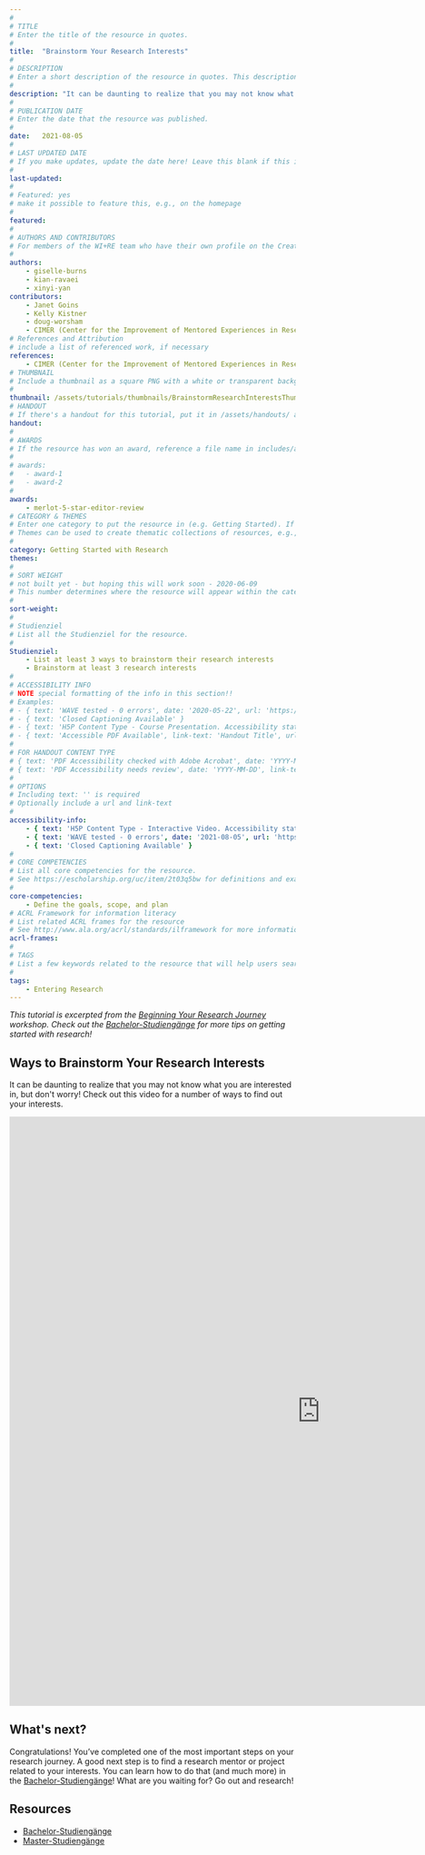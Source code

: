 ```yaml
---
#
# TITLE
# Enter the title of the resource in quotes.
#
title:  "Brainstorm Your Research Interests"
#
# DESCRIPTION
# Enter a short description of the resource in quotes. This description will appear on the list page as a preview, but not on the tutorial/workshop itself.
#
description: "It can be daunting to realize that you may not know what you are interested in, but don't worry! Check out this video for a number of ways to find out your interests."
#
# PUBLICATION DATE
# Enter the date that the resource was published.
#
date:   2021-08-05
#
# LAST UPDATED DATE
# If you make updates, update the date here! Leave this blank if this is being published for the first time.
#
last-updated:
#
# Featured: yes
# make it possible to feature this, e.g., on the homepage
#
featured: 
#
# AUTHORS AND CONTRIBUTORS
# For members of the WI+RE team who have their own profile on the Creative Team page, enter the name as firstname-lastname (e.g. doug-worsham). For community partners who don't have their own profile on the WI+RE site, enter their name as Firstname Lastname (e.g. Gene Block). The names will appear in the order you enter them.
#
authors:
    - giselle-burns
    - kian-ravaei
    - xinyi-yan
contributors:
    - Janet Goins
    - Kelly Kistner
    - doug-worsham
    - CIMER (Center for the Improvement of Mentored Experiences in Research)
# References and Attribution
# include a list of referenced work, if necessary
references:
    - CIMER (Center for the Improvement of Mentored Experiences in Research)
# THUMBNAIL
# Include a thumbnail as a square PNG with a white or transparent background. Our standard dimensions are 250x250 px, but any size square will do. Thumbnails for tutorials go in /assets/tutorials/thumbnails/, and for workshops, /assets/workshops/thumbnails/.
#
thumbnail: /assets/tutorials/thumbnails/BrainstormResearchInterestsThumbnail.png
# HANDOUT
# If there's a handout for this tutorial, put it in /assets/handouts/ and replace the three dots with the filename!
handout:
#
# AWARDS
# If the resource has won an award, reference a file name in includes/awards/ without the .html. For example, if it was accepted to PRIMO, you would write "primo". If the award isn't in includes/awards, create a new award file!
#
# awards: 
#   - award-1
#   - award-2
#
awards:
    - merlot-5-star-editor-review
# CATEGORY & THEMES
# Enter one category to put the resource in (e.g. Getting Started). If you enter a category that doesn't already exist, a new category will be created on the WI+RE site.
# Themes can be used to create thematic collections of resources, e.g., stem, etc.
#
category: Getting Started with Research
themes: 
#
# SORT WEIGHT
# not built yet - but hoping this will work soon - 2020-06-09
# This number determines where the resource will appear within the category. Larger numbers appear later within the category, and higher numbers appear earlier.
#
sort-weight: 
#
# Studienziel
# List all the Studienziel for the resource.
#
Studienziel:
    - List at least 3 ways to brainstorm their research interests
    - Brainstorm at least 3 research interests
#
# ACCESSIBILITY INFO
# NOTE special formatting of the info in this section!!
# Examples:
# - { text: 'WAVE tested - 0 errors', date: '2020-05-22', url: 'https://wave.webaim.org/' }
# - { text: 'Closed Captioning Available' }
# - { text: 'H5P Content Type - Course Presentation. Accessibility status - Tested with no known problems', date: 'YYYY-MM-DD', url: 'https://h5p.org/documentation/installation/content-type-accessibility' }
# - { text: 'Accessible PDF Available', link-text: 'Handout Title', url: 'full-url' }
#
# FOR HANDOUT CONTENT TYPE
# { text: 'PDF Accessibility checked with Adobe Acrobat', date: 'YYYY-MM-DD' }
# { text: 'PDF Accessibility needs review', date: 'YYYY-MM-DD', link-text: 'Issue reported', url: 'link to issue' } 
#
# OPTIONS
# Including text: '' is required
# Optionally include a url and link-text
#
accessibility-info:
    - { text: 'H5P Content Type - Interactive Video. Accessibility status - Tested with no known problems', date: '2021-08-05', url: 'https://h5p.org/documentation/installation/content-type-accessibility' }
    - { text: 'WAVE tested - 0 errors', date: '2021-08-05', url: 'https://wave.webaim.org/' }
    - { text: 'Closed Captioning Available' }
#
# CORE COMPETENCIES
# List all core competencies for the resource.
# See https://escholarship.org/uc/item/2t03q5bw for definitions and examples of each core competency
#
core-competencies:
    - Define the goals, scope, and plan
# ACRL Framework for information literacy
# List related ACRL frames for the resource
# See http://www.ala.org/acrl/standards/ilframework for more information
acrl-frames:
#
# TAGS
# List a few keywords related to the resource that will help users search for it.
#
tags:
    - Entering Research
---
```


<i class="text-muted">This tutorial is excerpted from the <a href="{{ '/workshops/beginning-your-research-journey/' | relative_url }}">Beginning Your Research Journey</a> workshop. Check out the <a href="{{ '/workshops/#entering-research-workshops' | relative_url }}">Bachelor-Studiengänge</a> for more tips on getting started with research!</i>

## Ways to Brainstorm Your Research Interests

It can be daunting to realize that you may not know what you are interested in, but don't worry! Check out this video for a number of ways to find out your interests.

<iframe class="mb-5" src="https://uclabruinlearn.h5p.com/content/1291709899889835528/embed" width="1094" height="1038" frameborder="0" allowfullscreen="allowfullscreen"></iframe><script src="https://uclalibrary.github.io/research-tips/assets/js/resizer.js" charset="UTF-8"></script>

## What's next?

Congratulations! You’ve completed one of the most important steps on your research journey. A good next step is to find a research mentor or project related to your interests. You can learn how to do that (and much more) in the <a href="{{ '/workshops/#entering-research-workshops' | relative_url }}">Bachelor-Studiengänge</a>! What are you waiting for? Go out and research!

## Resources

- <a href="{{ '/workshops/#entering-research-workshops' | relative_url }}"><u>Bachelor-Studiengänge</u></a>
- <a href="{{ '/workshops/#cornerstone-research-workshops' | relative_url }}"><u>Master-Studiengänge</u></a>
